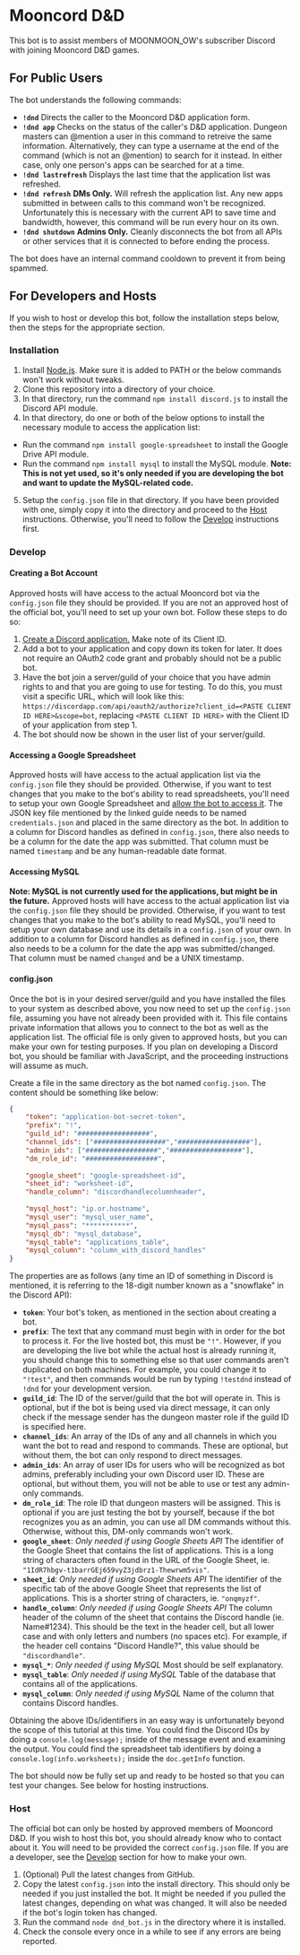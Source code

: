 # Mooncord D&D
This bot is to assist members of MOONMOON_OW's subscriber Discord with joining Mooncord D&D games.

## For Public Users
The bot understands the following commands:
* __`!dnd`__ Directs the caller to the Mooncord D&D application form.
* __`!dnd app`__ Checks on the status of the caller's D&D application. Dungeon masters can @mention a user in this command to retreive the same information. Alternatively, they can type a username at the end of the command (which is not an @mention) to search for it instead. In either case, only one person's apps can be searched for at a time.
* __`!dnd lastrefresh`__ Displays the last time that the application list was refreshed.
* __`!dnd refresh`__ __DMs Only.__ Will refresh the application list. Any new apps submitted in between calls to this command won't be recognized. Unfortunately this is necessary with the current API to save time and bandwidth, however, this command will be run every hour on its own.
* __`!dnd shutdown`__ __Admins Only.__ Cleanly disconnects the bot from all APIs or other services that it is connected to before ending the process.

The bot does have an internal command cooldown to prevent it from being spammed.

## For Developers and Hosts
If you wish to host or develop this bot, follow the installation steps below, then the steps for the appropriate section.

### Installation
1. Install [Node.js](https://nodejs.org/en/download/). Make sure it is added to PATH or the below commands won't work without tweaks.
2. Clone this repository into a directory of your choice.
3. In that directory, run the command `npm install discord.js` to install the Discord API module.
4. In that directory, do one or both of the below options to install the necessary module to access the application list:
 * Run the command `npm install google-spreadsheet` to install the Google Drive API module.
 * Run the command `npm install mysql` to install the MySQL module. __Note: This is not yet used, so it's only needed if you are developing the bot and want to update the MySQL-related code.__
5. Setup the `config.json` file in that directory. If you have been provided with one, simply copy it into the directory and proceed to the [Host](#host) instructions. Otherwise, you'll need to follow the [Develop](#develop) instructions first.

### Develop
#### Creating a Bot Account
Approved hosts will have access to the actual Mooncord bot via the `config.json` file they should be provided. If you are not an approved host of the official bot, you'll need to set up your own bot. Follow these steps to do so:
1. [Create a Discord application.](https://discordapp.com/developers/applications) Make note of its Client ID.
2. Add a bot to your application and copy down its token for later. It does not require an OAuth2 code grant and probably should not be a public bot.
3. Have the bot join a server/guild of your choice that you have admin rights to and that you are going to use for testing. To do this, you must visit a specific URL, which will look like this: `https://discordapp.com/api/oauth2/authorize?client_id=<PASTE CLIENT ID HERE>&scope=bot`, replacing `<PASTE CLIENT ID HERE>` with the Client ID of your application from step 1.
4. The bot should now be shown in the user list of your server/guild.

#### Accessing a Google Spreadsheet
Approved hosts will have access to the actual application list via the `config.json` file they should be provided. Otherwise, if you want to test changes that you make to the bot's ability to read spreadsheets, you'll need to setup your own Google Spreadsheet and [allow the bot to access it](https://www.npmjs.com/package/google-spreadsheet#authentication). The JSON key file mentioned by the linked guide needs to be named `credentials.json` and placed in the same directory as the bot. In addition to a column for Discord handles as defined in `config.json`, there also needs to be a column for the date the app was submitted. That column must be named `timestamp` and be any human-readable date format.

#### Accessing MySQL
__Note: MySQL is not currently used for the applications, but might be in the future.__ Approved hosts will have access to the actual application list via the `config.json` file they should be provided. Otherwise, if you want to test changes that you make to the bot's ability to read MySQL, you'll need to setup your own database and use its details in a `config.json` of your own. In addition to a column for Discord handles as defined in `config.json`, there also needs to be a column for the date the app was submitted/changed. That column must be named `changed` and be a UNIX timestamp.

#### config.json
Once the bot is in your desired server/guild and you have installed the files to your system as described above, you now need to set up the `config.json` file, assuming you have not already been provided with it. This file contains private information that allows you to connect to the bot as well as the application list. The official file is only given to approved hosts, but you can make your own for testing purposes. If you plan on developing a Discord bot, you should be familiar with JavaScript, and the proceeding instructions will assume as much.

Create a file in the same directory as the bot named `config.json`. The content should be something like below:
```json
{
	"token": "application-bot-secret-token",
	"prefix": "!",
	"guild_id": "##################",
	"channel_ids": ["##################","##################"],
	"admin_ids": ["##################","##################"],
	"dm_role_id": "##################",
	
	"google_sheet": "google-spreadsheet-id",
	"sheet_id": "worksheet-id",
	"handle_column": "discordhandlecolumnheader",
	
	"mysql_host": "ip.or.hostname",
	"mysql_user": "mysql_user_name",
	"mysql_pass": "***********",
	"mysql_db": "mysql_database",
	"mysql_table": "applications_table",
	"mysql_column": "column_with_discord_handles"
}
```
The properties are as follows (any time an ID of something in Discord is mentioned, it is referring to the 18-digit number known as a "snowflake" in the Discord API):
* __`token`__: Your bot's token, as mentioned in the section about creating a bot.
* __`prefix`__: The text that any command must begin with in order for the bot to process it. For the live hosted bot, this must be `"!"`. However, if you are developing the live bot while the actual host is already running it, you should change this to something else so that user commands aren't duplicated on both machines. For example, you could change it to `"!test"`, and then commands would be run by typing `!testdnd` instead of `!dnd` for your development version.
* __`guild_id`__: The ID of the server/guild that the bot will operate in. This is optional, but if the bot is being used via direct message, it can only check if the message sender has the dungeon master role if the guild ID is specified here.
* __`channel_ids`__: An array of the IDs of any and all channels in which you want the bot to read and respond to commands. These are optional, but without them, the bot can only respond to direct messages.
* __`admin_ids`__: An array of user IDs for users who will be recognized as bot admins, preferably including your own Discord user ID. These are optional, but without them, you will not be able to use or test any admin-only commands.
* __`dm_role_id`__: The role ID that dungeon masters will be assigned. This is optional if you are just testing the bot by yourself, because if the bot recognizes you as an admin, you can use all DM commands without this. Otherwise, without this, DM-only commands won't work.
* __`google_sheet`__: _Only needed if using Google Sheets API_ The identifier of the Google Sheet that contains the list of applications. This is a long string of characters often found in the URL of the Google Sheet, ie. `"1IdR7hbgv-t1barrGEj659vyZ3jdbrz1-Thewrwm5vis"`.
* __`sheet_id`__: _Only needed if using Google Sheets API_ The identifier of the specific tab of the above Google Sheet that represents the list of applications. This is a shorter string of characters, ie. `"onqmyzf"`.
* __`handle_column`__: _Only needed if using Google Sheets API_ The column header of the column of the sheet that contains the Discord handle (ie. Name#1234). This should be the text in the header cell, but all lower case and with only letters and numbers (no spaces etc). For example, if the header cell contains "Discord Handle?", this value should be `"discordhandle"`.
* __`mysql_*`__: _Only needed if using MySQL_ Most should be self explanatory.
* __`mysql_table`__: _Only needed if using MySQL_ Table of the database that contains all of the applications.
* __`mysql_column`__: _Only needed if using MySQL_ Name of the column that contains Discord handles.

Obtaining the above IDs/identifiers in an easy way is unfortunately beyond the scope of this tutorial at this time. You could find the Discord IDs by doing a `console.log(message);` inside of the message event and examining the output. You could find the spreadsheet tab identifiers by doing a `console.log(info.worksheets);` inside the `doc.getInfo` function.

The bot should now be fully set up and ready to be hosted so that you can test your changes. See below for hosting instructions.

### Host
The official bot can only be hosted by approved members of Mooncord D&D. If you wish to host this bot, you should already know who to contact about it. You will need to be provided the correct `config.json` file. If you are a developer, see the [Develop](#develop) section for how to make your own.
1. (Optional) Pull the latest changes from GitHub.
2. Copy the latest `config.json` into the install directory. This should only be needed if you just installed the bot. It might be needed if you pulled the latest changes, depending on what was changed. It will also be needed if the bot's login token has changed.
3. Run the command `node dnd_bot.js` in the directory where it is installed.
4. Check the console every once in a while to see if any errors are being reported.
